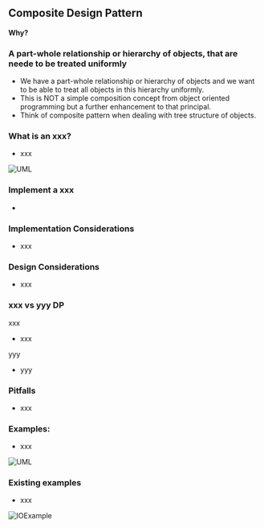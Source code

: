 ## Composite Design Pattern
**Why?**
### A part-whole relationship or hierarchy of objects, that are neede to be treated uniformly
- We have a part-whole relationship or hierarchy of objects and we want to be able to treat all objects in this hierarchy uniformly.
- This is NOT a simple composition concept from object oriented programming but a further enhancement to that principal.
- Think of composite pattern when dealing with tree structure of objects.

### What is an xxx?
- xxx

![UML](/Files/xxx.png)


### Implement a xxx
- 

### Implementation Considerations
- xxx

### Design Considerations
- xxx

### xxx vs yyy DP

xxx

- xxx

yyy

- yyy

### Pitfalls
- xxx

### Examples:
- xxx

![UML](/Files/xxx.png)


### Existing examples
- xxx

![IOExample](/Files/xxx.png)
